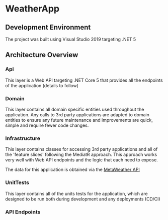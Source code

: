 # WeatherApp

## Development Environment

The project was built using Visual Studio 2019 targeting .NET 5

## Architecture Overview

### Api

This layer is a Web API targeting .NET Core 5 that provides all the endpoints of the application (details to follow)

### Domain

This layer contains all domain specific entities used throughout the application. Any calls to 3rd party applications are adapted to domain entities to ensure any future maintenance and improvements are quick, simple and require fewer code changes.

### Infrastructure

This layer contains classes for accessing 3rd party applications and all of the 'feature slices' following the MediatR approach. This approach works very well with Web API endpoints and the logic that each need to expose.

The data for this application is obtained via the [MetaWeather API](https://www.metaweather.com/api/)

### UnitTests

This layer contains all of the units tests for the application, which are designed to be run both during development and any deployments (CD/CI)

### API Endpoints

